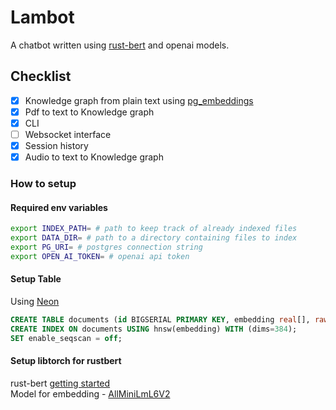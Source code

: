 # Lambot
A chatbot written using [rust-bert](https://github.com/guillaume-be/rust-bert) and openai models. 

## Checklist
- [x] Knowledge graph from plain text using [pg_embeddings](https://neon.tech/blog/pg-embedding-extension-for-vector-search)
- [x] Pdf to text to Knowledge graph
- [x] CLI
- [ ] Websocket interface 
- [x] Session history
- [x] Audio to text to Knowledge graph

### How to setup
#### Required env variables
```bash
export INDEX_PATH= # path to keep track of already indexed files
export DATA_DIR= # path to a directory containing files to index
export PG_URI= # postgres connection string
export OPEN_AI_TOKEN= # openai api token
```
#### Setup Table
Using [Neon](https://neon.tech/ai)

```sql
CREATE TABLE documents (id BIGSERIAL PRIMARY KEY, embedding real[], raw TEXT, doc_ref TEXT, segment bigint);
CREATE INDEX ON documents USING hnsw(embedding) WITH (dims=384);
SET enable_seqscan = off;
```

#### Setup libtorch for rustbert
rust-bert [getting started](https://github.com/guillaume-be/rust-bert#getting-started)\
Model for embedding - [AllMiniLmL6V2](https://huggingface.co/sentence-transformers/all-MiniLM-L6-v2)
